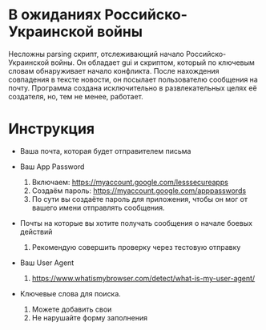 # В ожиданиях Российско-Украинской войны
 Несложны parsing скрипт, отслеживающий начало Российско-Украинской войны. Он обладает gui и скриптом, который по ключевым словам обнаруживает начало конфликта. После нахождения совпадения  в тексте новости, он посылает пользователю сообщения на почту. Программа создана исключительно в развлекательных целях её создателя, но, тем не менее, работает.

# Инструкция
 - Ваша почта, которая будет отправителем письма
 - Ваш App Password
   1) Включаем: https://myaccount.google.com/lesssecureapps
   2) Создаём пароль: https://myaccount.google.com/apppasswords
   3) По сути вы создаёте пароль для приложения, чтобы он мог от вашего имени отправлять сообщения.
   
 - Почты на которые вы хотите получать сообщения о начале боевых действий
   1) Рекомендую совершить проверку через тестовую отправку
 
 - Ваш User Agent
   1) https://www.whatismybrowser.com/detect/what-is-my-user-agent/
 
 - Ключевые слова для поиска.
   1) Можете добавить свои
   2) Не нарушайте форму заполнения
